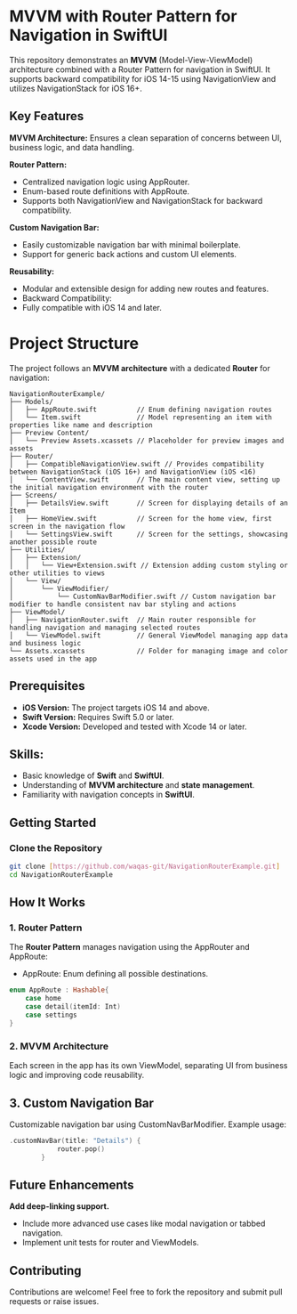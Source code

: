 # MVVM with Router Pattern for Navigation in SwiftUI

This repository demonstrates an **MVVM** (Model-View-ViewModel) architecture combined with a 
Router Pattern for navigation in SwiftUI. It supports backward compatibility for iOS 
14-15 using NavigationView and utilizes NavigationStack for iOS 16+.

## Key Features

**MVVM Architecture:** Ensures a clean separation of concerns between UI, business logic, and data handling.

**Router Pattern:**
- Centralized navigation logic using AppRouter.
- Enum-based route definitions with AppRoute.
- Supports both NavigationView and NavigationStack for backward compatibility.

**Custom Navigation Bar:**
- Easily customizable navigation bar with minimal boilerplate.
- Support for generic back actions and custom UI elements.

**Reusability:**
- Modular and extensible design for adding new routes and features.
- Backward Compatibility:
- Fully compatible with iOS 14 and later.


# Project Structure
The project follows an **MVVM architecture** with a dedicated **Router** for navigation:

```plaintext
NavigationRouterExample/
├── Models/
│   ├── AppRoute.swift          // Enum defining navigation routes
│   └── Item.swift              // Model representing an item with properties like name and description
├── Preview Content/
│   └── Preview Assets.xcassets // Placeholder for preview images and assets
├── Router/
│   ├── CompatibleNavigationView.swift // Provides compatibility between NavigationStack (iOS 16+) and NavigationView (iOS <16)
│   └── ContentView.swift       // The main content view, setting up the initial navigation environment with the router
├── Screens/
│   ├── DetailsView.swift       // Screen for displaying details of an Item
│   ├── HomeView.swift          // Screen for the home view, first screen in the navigation flow
│   └── SettingsView.swift      // Screen for the settings, showcasing another possible route
├── Utilities/
│   ├── Extension/
│   │   └── View+Extension.swift // Extension adding custom styling or other utilities to views
│   └── View/
│       └── ViewModifier/
│           └── CustomNavBarModifier.swift // Custom navigation bar modifier to handle consistent nav bar styling and actions
├── ViewModel/
│   ├── NavigationRouter.swift  // Main router responsible for handling navigation and managing selected routes
│   └── ViewModel.swift         // General ViewModel managing app data and business logic
└── Assets.xcassets             // Folder for managing image and color assets used in the app
```

## Prerequisites
- **iOS Version:** The project targets iOS 14 and above.
- **Swift Version:** Requires Swift 5.0 or later.
- **Xcode Version:** Developed and tested with Xcode 14 or later.

## Skills:

- Basic knowledge of **Swift** and **SwiftUI**.
- Understanding of **MVVM architecture** and **state management**.
- Familiarity with navigation concepts in **SwiftUI**.

## Getting Started
### Clone the Repository

```bash
git clone [https://github.com/waqas-git/NavigationRouterExample.git]
cd NavigationRouterExample
```
## How It Works
### 1. Router Pattern

The **Router Pattern** manages navigation using the AppRouter and AppRoute:
- AppRoute: Enum defining all possible destinations.

```swift
enum AppRoute : Hashable{
    case home
    case detail(itemId: Int)
    case settings
}
```
### 2. MVVM Architecture

Each screen in the app has its own ViewModel, separating UI from business logic and improving code reusability.


## 3. Custom Navigation Bar

Customizable navigation bar using CustomNavBarModifier. Example usage:
```swift
.customNavBar(title: "Details") {
            router.pop()
        }
```


## Future Enhancements

**Add deep-linking support.**

- Include more advanced use cases like modal navigation or tabbed navigation.
- Implement unit tests for router and ViewModels.

## Contributing

Contributions are welcome! Feel free to fork the repository and submit pull requests or raise issues.




